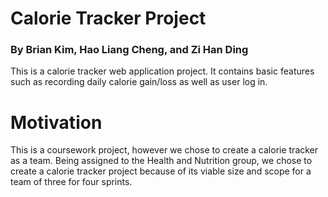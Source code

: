 # Calorie Tracker Project 
### By Brian Kim, Hao Liang Cheng, and Zi Han Ding
This is a calorie tracker web application project. It contains basic features such as recording daily calorie gain/loss as well as user log in.
# Motivation
This is a coursework project, however we chose to create a calorie tracker as a team. Being assigned to the Health and Nutrition group, we chose to create a calorie tracker project because of its viable size and scope for a team of three for four sprints.
